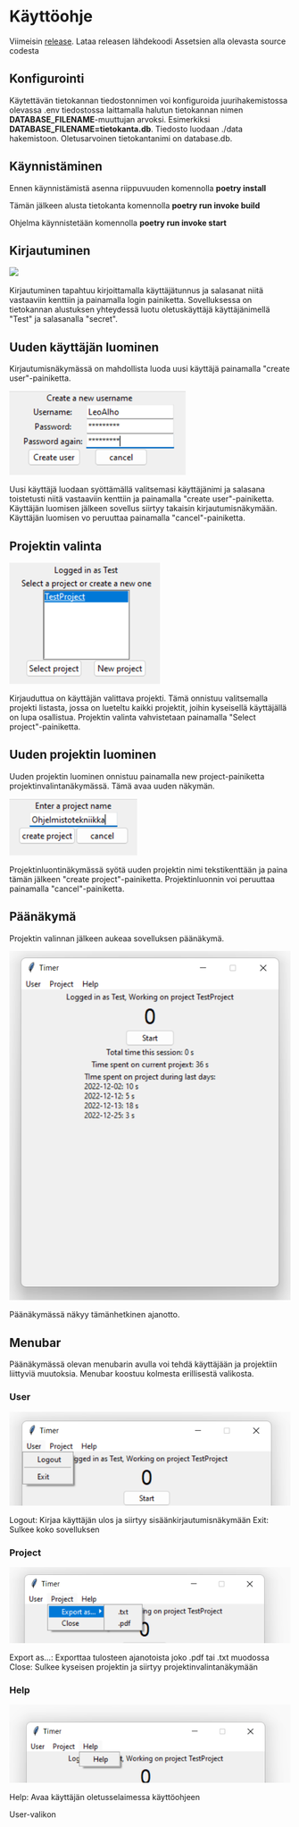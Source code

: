 # Käyttöohje

Viimeisin [release](https://github.com/ohjelmistotekniikka-hy/python-todo-app/releases). Lataa releasen lähdekoodi Assetsien alla olevasta source codesta

## Konfigurointi

Käytettävän tietokannan tiedostonnimen voi konfiguroida juurihakemistossa olevassa .env tiedostossa laittamalla halutun tietokannan nimen **DATABASE_FILENAME**-muuttujan arvoksi. Esimerkiksi **DATABASE_FILENAME=tietokanta.db**. Tiedosto luodaan ./data hakemistoon. Oletusarvoinen tietokantanimi on database.db.


## Käynnistäminen

Ennen käynnistämistä asenna riippuvuuden komennolla **poetry install**

Tämän jälkeen alusta tietokanta komennolla **poetry run invoke build**

Ohjelma käynnistetään komennolla **poetry run invoke start**

## Kirjautuminen

![](.kuvat/kirjautumisnakyma.png)

Kirjautuminen tapahtuu kirjoittamalla käyttäjätunnus ja salasanat niitä vastaaviin kenttiin ja painamalla login painiketta. Sovelluksessa on tietokannan alustuksen yhteydessä luotu oletuskäyttäjä käyttäjänimellä "Test" ja salasanalla "secret".

## Uuden käyttäjän luominen
Kirjautumisnäkymässä on mahdollista luoda uusi käyttäjä painamalla "create user"-painiketta.

![](./kuvat/uusikayttajanakyma.png)

 Uusi käyttäjä luodaan syöttämällä valitsemasi käyttäjänimi ja salasana toistetusti niitä vastaaviin kenttiin ja painamalla "create user"-painiketta. Käyttäjän luomisen jälkeen sovellus siirtyy takaisin kirjautumisnäkymään. Käyttäjän luomisen vo peruuttaa painamalla "cancel"-painiketta.

## Projektin valinta

![](./kuvat/projektinvalinta.png)

Kirjauduttua on käyttäjän valittava projekti. Tämä onnistuu valitsemalla projekti listasta, jossa on lueteltu kaikki projektit, joihin kyseisellä käyttäjällä on lupa osallistua. Projektin valinta vahvistetaan painamalla "Select project"-painiketta.

## Uuden projektin luominen

Uuden projektin luominen onnistuu painamalla new project-painiketta projektinvalintanäkymässä. Tämä avaa uuden näkymän.

![](./kuvat/projektinluonti.png)

Projektinluontinäkymässä syötä uuden projektin nimi tekstikenttään ja paina tämän jälkeen "create project"-painiketta. Projektinluonnin voi peruuttaa painamalla "cancel"-painiketta.

## Päänäkymä

Projektin valinnan jälkeen aukeaa sovelluksen päänäkymä.

![](./kuvat/paanakyma.png)

Päänäkymässä näkyy tämänhetkinen ajanotto.

## Menubar

Päänäkymässä olevan menubarin avulla voi tehdä käyttäjään ja projektiin liittyviä muutoksia. Menubar koostuu kolmesta erillisestä valikosta.

### User

![](./kuvat/menubarUser.png)

Logout: Kirjaa käyttäjän ulos ja siirtyy sisäänkirjautumisnäkymään
Exit: Sulkee koko sovelluksen

### Project

![](./kuvat/menubarProject.png)

Export as...: Exporttaa tulosteen ajanotoista joko .pdf tai .txt muodossa
Close: Sulkee kyseisen projektin ja siirtyy projektinvalintanäkymään

### Help

![](./kuvat/menubarHelp.png)

Help: Avaa käyttäjän oletusselaimessa käyttöohjeen

User-valikon 
